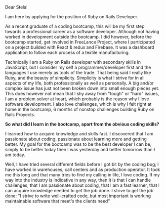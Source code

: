 Dear Stela!

I am here by applying for the position of Ruby on Rails Developer.

As a recent graduate of a coding bootcamp, this will be my first step towards a professional career as a software developer. Although not having worked in development outside the bootcamp. I did however, before the bootcamp started, get involved in FreeLance Project, where I participated on a project builded with React & redux and Firebase. It was a dashboard application to follow each process of a textile manufacturing.

Technically I am a Ruby on Rails developer with secondary skills in JavaScript, but I consider my self a programmer/developer first and the languages I use merely as tools of the trade. That being said I really like Ruby, and the beauty of simplicity. Simplicity is what I strive for in all aspects of my life, both professionally as well as personally. A big and/or complex issue has just not been broken down into small enough pieces yet. This does however not mean that I shy away from "tough" or "hard" issues, I am a problem solver at heart, which probably is the reason why I love software development. I also love challenges, which is why I felt right at home in the bootcamp, 6 months of non­stop challenges building Ruby on Rails Proyects.

**So what did I learn in the bootcamp, apart from the obvious coding skills?**

I learned how to acquire knowledge and skills fast. I discovered that I am passionate about coding, passionate about learning more and getting better. My goal for the bootcamp was to be the best developer I can be, simply to be better today then I was yesterday and better tomorrow than I am today.

Well, I have tried several different fields before I got bit by the coding bug; I have worked in warehouses, call centers and as production operator. It took me this long and that many tries to find my calling in life, I love coding. If my way into the industry is indicative in any way, then it is that I can handle challenges, that I am passionate about coding, that I am a fast learner, that I can acquire knowledge needed to get the job done. I strive to get the job done: "I strive to write well-crafted code, but most important is working maintainable software that meet's the clients need"
